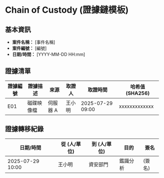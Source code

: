 # Chain of Custody (證據鏈模板)

## 基本資訊
- **案件名稱：** [事件名稱]
- **案件編號：** [編號]
- **日期/時間：** [YYYY-MM-DD HH:mm]

## 證據清單
| 證據編號 | 證據描述 | 來源 | 取證人 | 取證時間 | 哈希值 (SHA256) |
|----------|----------|------|--------|----------|----------------|
| E01      | 磁碟映像檔 | 伺服器 A | 王小明  | 2025-07-29 09:00 | xxxxxxxxxxxxx |

## 證據轉移紀錄
| 日期/時間 | 從 (人/單位) | 到 (人/單位) | 目的 | 簽名 |
|-----------|--------------|--------------|------|------|
| 2025-07-29 10:00 | 王小明 | 資安部門 | 鑑識分析 | (簽名) |
